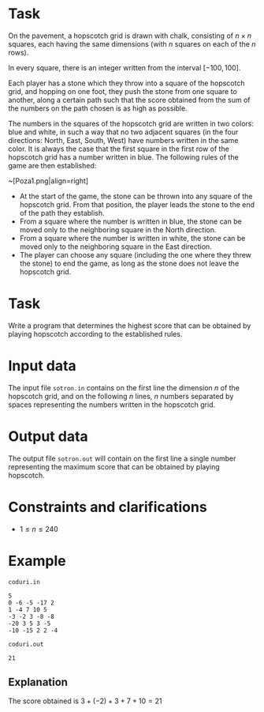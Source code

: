 # Task

On the pavement, a hopscotch grid is drawn with chalk, consisting of $n \times n$ squares, each having the same dimensions (with $n$ squares on each of the $n$ rows).

In every square, there is an integer written from the interval $[-100, 100]$. 

Each player has a stone which they throw into a square of the hopscotch grid, and hopping on one foot, they push the stone from one square to another, along a certain path such that the score obtained from the sum of the numbers on the path chosen is as high as possible.

The numbers in the squares of the hopscotch grid are written in two colors: blue and white, in such a way that no two adjacent squares (in the four directions: North, East, South, West) have numbers written in the same color. It is always the case that the first square in the first row of the hopscotch grid has a number written in blue.
The following rules of the game are then established:

~[Poza1.png|align=right]

* At the start of the game, the stone can be thrown into any square of the hopscotch grid. From that position, the player leads the stone to the end of the path they establish.
* From a square where the number is written in blue, the stone can be moved only to the neighboring square in the North direction.
* From a square where the number is written in white, the stone can be moved only to the neighboring square in the East direction.
* The player can choose any square (including the one where they threw the stone) to end the game, as long as the stone does not leave the hopscotch grid.

# Task

Write a program that determines the highest score that can be obtained by playing hopscotch according to the established rules.

# Input data

The input file `sotron.in` contains on the first line the dimension $n$ of the hopscotch grid, and on the following $n$ lines, $n$ numbers separated by spaces representing the numbers written in the hopscotch grid.

# Output data

The output file `sotron.out` will contain on the first line a single number representing the maximum score that can be obtained by playing hopscotch.

# Constraints and clarifications

* $1 \leq n \leq 240$

# Example

`coduri.in`
```
5
0 -6 -5 -17 2
1 -4 7 10 5
-3 -2 3 -8 -8
-20 3 5 3 -5
-10 -15 2 2 -4
```

`coduri.out`
```
21
```

## Explanation

The score obtained is $3 + (-2) + 3 + 7 + 10 = 21$